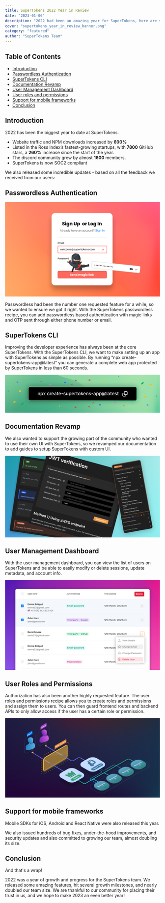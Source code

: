 ```yaml
---
title: SuperTokens 2022 Year in Review
date: "2023-01-06"
description: "2022 had been an amazing year for SuperTokens, here are some of the top highlights"
cover: "supertokens_year_in_review_banner.png"
category: "featured"
author: "SuperTokens Team"
---
```


## Table of Contents

- [Introduction](#introduction)
- [Passwordless Authentication](#passwordless-authentication)
- [SuperTokens CLI](#supertokens-cli)
- [Documentation Revamp](#documentation-revamp)
- [User Management Dashboard](#user-management-dashboard)
- [User roles and permissions](#user-roles-and-permissions)
- [Support for mobile frameworks](#support-for-mobile-frameworks)
- [Conclusion](#conclusion)

## Introduction

2022 has been the biggest year to date at SuperTokens.

- Website traffic and NPM downloads increased by **600%**
- Listed in the Ross Index’s fastest-growing startups, with **7800** GitHub stars, a **260%** increase since the start of the year. 
- The discord community grew by almost **1600** members.
- SuperTokens is now SOC2 compliant

We also released some incredible updates - based on all the feedback we received from our users:

## Passwordless Authentication

![SuperTokens passwordless login form](./passwordless.png)

Passwordless had been the number one requested feature for a while, so we wanted to ensure we got it right. With the SuperTokens passwordless recipe, you can add passwordless based authentication with magic links and OTP sent through either phone number or email.


## SuperTokens CLI  

Improving the developer experience has always been at the core SuperTokens.
With the SuperTokens CLI, we want to make setting up an app with SuperTokens as simple as possible. By running “npx create-supertokens-app@latest” you can generate a complete web app protected by SuperTokens in less than 60 seconds.

![supertokens cli](./supertokens_cli.png)

## Documentation Revamp

We also wanted to support the growing part of the community who wanted to use their own UI with SuperTokens, so we revamped our documentation to add guides to setup SuperTokens with custom UI.

![SuperTokens new documentation](./documentation_revamp.png)

## User Management Dashboard

With the user management dashboard, you can view the list of users on SuperTokens and be able to easily modify or delete sessions, update metadata, and account info.

![SuperTokens user management dashboard](./user_management_and_roles.png)

## User Roles and Permissions

Authorization has also been another highly requested feature. The user roles and permissions recipe allows you to create roles and permissions and assign them to users. You can then guard frontend routes and backend APIs to only allow access if the user has a certain role or permission.

![SuperTokens user management dashboard](./supertokens_user_roles_and_permissions.png)

## Support for mobile frameworks

Mobile SDKs for iOS, Android and React Native were also released this year.


We also issued hundreds of bug fixes, under-the-hood improvements, and security updates and also committed to growing our team, almost doubling its size.


## Conclusion

And that's a wrap!

2022 was a year of growth and progress for the SuperTokens team. We released some amazing features, hit several growth milestones, and nearly doubled our team size. We are thankful to our community for placing their trust in us, and we hope to make 2023 an even better year!
